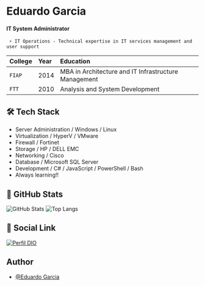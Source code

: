 # Eduardo Garcia
#### IT System Administrator
```
 ⚡ IT Operations - Technical expertise in IT services management and user support
```
| College | Year     | Education                |
| :-------- | :------- | :------------------------- |
| `FIAP` | 2014 | MBA in Architecture and IT Infrastructure Management |
| `FTT` | 2010 | Analysis and System Development |

## 🛠 Tech Stack

- Server Administration / Windows / Linux
- Virtualization / HyperV / VMware
- Firewall / Fortinet
- Storage / HP / DELL EMC
- Networking / Cisco
- Database / Microsoft SQL Server
- Development / C# / JavaScript / PowerShell / Bash
- Always learning!!

## 🔭 GitHub Stats
![GitHub Stats](https://github-readme-stats.vercel.app/api?username=ehsg&theme=transparent&bg_color=000&border_color=30A3DC&show_icons=true&icon_color=30A3DC&title_color=E94D5F&text_color=FFF)
![Top Langs](https://github-readme-stats-git-masterrstaa-rickstaa.vercel.app/api/top-langs/?username=ehsg&layout=compact&bg_color=000&border_color=30A3DC&title_color=E94D5F&text_color=FFF)


## 💬 Social Link

[![Perfil DIO](https://img.shields.io/badge/-Meu%20Perfil%20na%20DIO-30A3DC?style=for-the-badge)](https://www.dio.me/users/eduardogarcia2001)

## Author

- [@Eduardo Garcia](https://www.github.com/ehsg)
